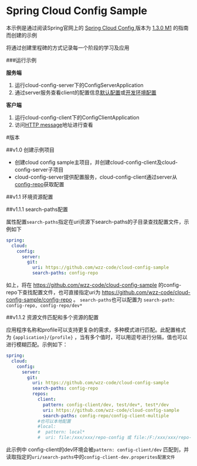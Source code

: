 # Spring Cloud Config Sample

本示例是通过阅读Spring官网上的 [ Spring Cloud Config ](http://cloud.spring.io/spring-cloud-config/) 版本为 [1.3.0 M1](http://cloud.spring.io/spring-cloud-static/spring-cloud-config/1.3.0.M1/) 的指南而创建的示例

将通过创建里程碑的方式记录每一个阶段的学习及应用

###运行示例

__服务端__

1. 运行cloud-config-server下的ConfigServerApplication
1. 通过server服务查看client的配置信息[默认配置](http://localhost:8888/config-client/default)或[开发环境配置](http://localhost:8888/config-client/dev)

__客户端__

1. 运行cloud-config-client下的ConfigClientApplication
1. 访问[HTTP message](http://localhost:8080/message)地址进行查看

#版本

##v1.0 创建示例项目

- 创建cloud config sample主项目，并创建cloud-config-client及cloud-config-server子项目
- cloud-config-server提供配置服务，cloud-config-client通过server从[config-repo](https://github.com/wzz-code/config-repo)获取配置

##v1.1 环境资源配置

##v1.1.1 search-paths配置

属性配置`search-paths`指定在uri资源下search-paths的子目录查找配置文件，示例如下
```yaml
spring:
  cloud:
    config:
      server:
        git:
          uri: https://github.com/wzz-code/cloud-config-sample
          search-paths: config-repo
```
如上，将在 https://github.com/wzz-code/cloud-config-sample 的config-repo下查找配置文件，也可直接指定uri为 https://github.com/wzz-code/cloud-config-sample/config-repo 。
`search-paths`也可以配置为 `search-path: config-repo, config-repo/dev*`

##v1.1.2 资源文件匹配和多个资源的配置

应用程序名称和profile可以支持更复杂的需求，多种模式进行匹配。此配置格式为 ``{application}/{profile}``
，当有多个值时，可以用逗号进行分隔，值也可以进行模糊匹配。示例如下：
```yaml
spring:
  cloud:
    config:
      server:
        git:
          uri: https://github.com/wzz-code/cloud-config-sample
          search-paths: config-repo
          repos:
            client:
              pattern: config-client/dev, test/dev*, test*/dev
              uri: https://github.com/wzz-code/cloud-config-sample
              search-paths: config-repo/config-client-multiple
            #也可以本地配置
            #local: 
            #  pattern: local*
            #  uri: file:/xxx/xxx/repo-config 或 file:/F:/xxx/xxx/repo-config 的git仓库
```
此示例中 config-client的dev环境会被``pattern: config-client/dev`` 匹配到，并读取指定的``uri/search-paths``中的``config-client-dev.properites配置文件``

